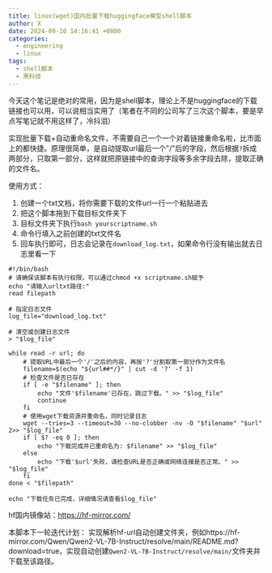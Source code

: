 ```yaml
---
title: linux(wget)国内批量下载huggingface模型shell脚本
author: X
date: 2024-09-10 14:16:41 +0800
categories:
  - engineering
  - linux
tags:
  - shell脚本
  - 黑科技
---
```

今天这个笔记是绝对的常用，因为是shell脚本，理论上不是huggingface的下载链接也可以用，可以说相当实用了（笔者在不同的公司写了三次这个脚本，要是早点写笔记就不用这样了，冷抖泪）

实现批量下载+自动重命名文件，不需要自己一个一个对着链接重命名啦，比市面上的都快捷。原理很简单，是自动提取url最后一个"/"后的字段，然后根据`?`拆成两部分，只取第一部分，这样就把原链接中的查询字段等多余字段去除，提取正确的文件名。

使用方式：
1. 创建一个txt文档，将你需要下载的文件url一行一个粘贴进去
2. 把这个脚本拖到下载目标文件夹下
3. 目标文件夹下执行`bash yourscriptname.sh`
4. 命令行填入之前创建的txt文件名
5. 回车执行即可，日志会记录在`download_log.txt`，如果命令行没有输出就去日志里看一下

```shell
#!/bin/bash
# 请确保该脚本有执行权限，可以通过chmod +x scriptname.sh赋予
echo "请输入urltxt路径:"
read filepath

# 指定日志文件
log_file="download_log.txt"

# 清空或创建日志文件
> "$log_file"

while read -r url; do
    # 提取URL中最后一个'/'之后的内容，再按'?'分割取第一部分作为文件名
    filename=$(echo "${url##*/}" | cut -d '?' -f 1)
    # 检查文件是否已存在
    if [ -e "$filename" ]; then
        echo "文件'$filename'已存在，跳过下载。" >> "$log_file"
        continue
    fi
    # 使用wget下载资源并重命名，同时记录日志
    wget --tries=3 --timeout=30 --no-clobber -nv -O "$filename" "$url" 2>> "$log_file"
    if [ $? -eq 0 ]; then
        echo "下载完成并已重命名为: $filename" >> "$log_file"
    else
        echo "下载'$url'失败，请检查URL是否正确或网络连接是否正常。" >> "$log_file"
    fi
done < "$filepath"

echo "下载任务已完成，详细情况请查看$log_file"
```

hf国内镜像站：https://hf-mirror.com/

本脚本下一轮迭代计划：
实现解析hf-url自动创建文件夹，例如https://hf-mirror.com/Qwen/Qwen2-VL-7B-Instruct/resolve/main/README.md?download=true，实现自动创建`Qwen2-VL-7B-Instruct/resolve/main/`文件夹并下载至该路径。